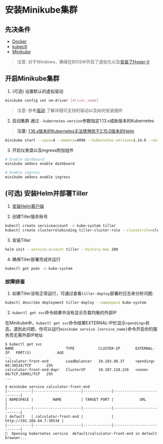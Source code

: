 
# 安装Minikube集群

## 先决条件

- [Docker](https://docs.docker.com/install/)
- [kubectl](https://kubernetes.io/docs/tasks/tools/install-kubectl/)
- [Minikube](https://minikube.sigs.k8s.io/docs/start/)

> 注意: 对于Windows，确保在BIOS中开启了虚拟化以及[安装了Hyper-V](https://docs.microsoft.com/en-us/virtualization/hyper-v-on-windows/quick-start/enable-hyper-v)

## 开启Minikube集群

1. (可选) 设置默认的虚拟驱动

```bash
minikube config set vm-driver [driver_name]
```

> 注意: 参考[驱动](https://minikube.sigs.k8s.io/docs/reference/drivers/) 了解详细可支持的驱动以及如何安装插件

2. 启动集群
通过`--kubernetes-version`参数指定1.13.x或新版本的Kubernetes

> **注意:** [1.16.x版本的Kubernetes无法使用低于2.15.0版本的Helm](https://github.com/helm/helm/issues/6374#issuecomment-537185486)

```bash
minikube start --cpus=4 --memory=4096 --kubernetes-version=1.14.6 --extra-config=apiserver.authorization-mode=RBAC
```

3. 开启仪表盘以及ingress附加组件

```bash
# Enable dashboard
minikube addons enable dashboard

# Enable ingress
minikube addons enable ingress
```

## (可选) 安装Helm并部署Tiller

1. [安装Helm客户端](https://helm.sh/docs/using_helm/#installing-the-helm-client)

2. 创建Tiller服务账号

```bash
kubectl create serviceaccount -n kube-system tiller
kubectl create clusterrolebinding tiller-cluster-rule --clusterrole=cluster-admin --serviceaccount=kube-system:tiller
```

3. 安装Tiller

```bash
helm init --service-account tiller --history-max 200
```

4. 确保Tiller部署完成并运行

```bash
kubectl get pods -n kube-system
```

### 故障排查

1. 如果Tiller没有正常运行，可通过查看`tiller-deploy`部署的日志来分析问题:

```bash
kubectl describe deployment tiller-deploy --namespace kube-system
```

2. `kubectl get svc`命令结果中没有显示负载均衡的外部IP

在Minikube中，`kubectl get svc`命令结果EXTERNAL-IP栏显示`<pending>`状态。遇到此问题，你可以运行`minikube service [service_name]`命令开启你的服务而无需外部IP地址


```
$ kubectl get svc
NAME                        TYPE           CLUSTER-IP       EXTERNAL-IP   PORT(S)            AGE
...
calculator-front-end        LoadBalancer   10.103.98.37     <pending>     80:30534/TCP       25h
calculator-front-end-dapr   ClusterIP      10.107.128.226   <none>        80/TCP,50001/TCP   25h
...

$ minikube service calculator-front-end
|-----------|----------------------|-------------|---------------------------|
| NAMESPACE |         NAME         | TARGET PORT |            URL            |
|-----------|----------------------|-------------|---------------------------|
| default   | calculator-front-end |             | http://192.168.64.7:30534 |
|-----------|----------------------|-------------|---------------------------|
🎉  Opening kubernetes service  default/calculator-front-end in default browser...
```
